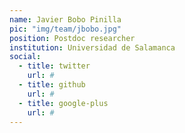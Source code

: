 ```yaml
---
name: Javier Bobo Pinilla
pic: "img/team/jbobo.jpg"
position: Postdoc researcher
institution: Universidad de Salamanca
social:
  - title: twitter
    url: #
  - title: github
    url: #
  - title: google-plus
    url: #
---
```

